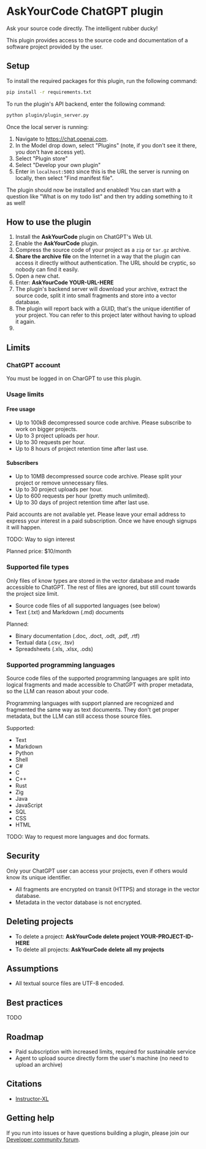 # AskYourCode ChatGPT plugin

Ask your source code directly. The intelligent rubber ducky!

This plugin provides access to the source code and documentation of a software project provided by the user.

## Setup

To install the required packages for this plugin, run the following command:

```bash
pip install -r requirements.txt
```

To run the plugin's API backend, enter the following command:

```bash
python plugin/plugin_server.py
```

Once the local server is running:

1. Navigate to https://chat.openai.com. 
2. In the Model drop down, select "Plugins" (note, if you don't see it there, you don't have access yet).
3. Select "Plugin store"
4. Select "Develop your own plugin"
5. Enter in `localhost:5003` since this is the URL the server is running on locally, then select "Find manifest file".

The plugin should now be installed and enabled! You can start with a question like "What is on my todo list" and then try adding something to it as well! 

## How to use the plugin

1. Install the **AskYourCode** plugin on ChatGPT's Web UI.
2. Enable the **AskYourCode** plugin.
3. Compress the source code of your project as a `zip` or `tar.gz` archive. 
4. **Share the archive file** on the Internet in a way that the plugin can access it directly without authentication. The URL should be cryptic, so nobody can find it easily.
5. Open a new chat.
6. Enter: **AskYourCode YOUR-URL-HERE**
7. The plugin's backend server will download your archive, extract the source code, split it into small fragments and store into a vector database.
8. The plugin will report back with a GUID, that's the unique identifier of your project. You can refer to this project later without having to upload it again.
9. 

## Limits

### ChatGPT account

You must be logged in on CharGPT to use this plugin.

### Usage limits

#### Free usage

- Up to 100kB decompressed source code archive. Please subscribe to work on bigger projects.
- Up to 3 project uploads per hour.
- Up to 30 requests per hour.
- Up to 8 hours of project retention time after last use.

#### Subscribers

- Up to 10MB decompressed source code archive. Please split your project or remove unnecessary files.
- Up to 30 project uploads per hour.
- Up to 600 requests per hour (pretty much unlimited).
- Up to 30 days of project retention time after last use.

Paid accounts are not available yet. Please leave your email address
to express your interest in a paid subscription. Once we have enough
signups it will happen.

TODO: Way to sign interest

Planned price: $10/month

### Supported file types

Only files of know types are stored in the vector database and made accessible to ChatGPT. 
The rest of files are ignored, but still count towards the project size limit.

- Source code files of all supported languages (see below)
- Text (.txt) and Markdown (.md) documents

Planned:
- Binary documentation (.doc, .doct, .odt, .pdf, .rtf)
- Textual data (.csv, .tsv)
- Spreadsheets (.xls, .xlsx, .ods) 

### Supported programming languages

Source code files of the supported programming languages are split into logical fragments 
and made accessible to ChatGPT with proper metadata, so the LLM can reason about your code.

Programming languages with support planned are recognized and fragmented the same way as
text documents. They don't get proper metadata, but the LLM can still access those source files.

Supported:
- Text
- Markdown
- Python
- Shell
- C#
- C
- C++
- Rust
- Zig
- Java
- JavaScript
- SQL
- CSS
- HTML

TODO: Way to request more languages and doc formats.

## Security

Only your ChatGPT user can access your projects, even if others would know its unique identifier.

- All fragments are encrypted on transit (HTTPS) and storage in the vector database. 
- Metadata in the vector database is not encrypted.

## Deleting projects

- To delete a project: **AskYourCode delete project YOUR-PROJECT-ID-HERE**
- To delete all projects: **AskYourCode delete all my projects**

## Assumptions

- All textual source files are UTF-8 encoded. 

## Best practices

TODO

## Roadmap

- Paid subscription with increased limits, required for sustainable service
- Agent to upload source directly form the user's machine (no need to upload an archive)

## Citations

- [Instructor-XL](https://huggingface.co/hkunlp/instructor-xl)

## Getting help

If you run into issues or have questions building a plugin, please join our [Developer community forum](https://community.openai.com/c/chat-plugins/20).
